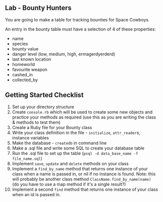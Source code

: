 ## Lab - Bounty Hunters

You are going to make a table for tracking bounties for Space Cowboys.

An entry in the bounty table must have a selection of 4 of these properties:

- name
- species
- bounty value
- danger level (low, medium, high, ermagerdyerderd)
- last known location
- homeworld
- favourite weapon
- cashed_in
- collected_by

## Getting Started Checklist

1. Set up your directory structure
2. Create `console.rb` which will be used to create some new objects and practice your methods as required (use this as you are writing the class & methods to test them)
3. Create a Ruby file for your Bounty class
4. Write your class definition in the file - `initialize`, `attr_reader`s, instance variables
5. Make the database - `createdb` in command line
6. Make a .sql file and write some SQL to create your database table
7. Run the .sql file to set up the table (`psql -d data_base_name -f file_name.sql`)
8. Implement `save`, `update` and `delete` methods on your class
9. Implement a `find_by_name` method that returns one instance of your class when a name is passed in, or nil if no instance is found. Note: this will probably be another class method `ClassName.find_by_name(name)` (do you have to use a map method if it's a single result?)
10. Implement a second `find` method that returns one instance of your class when an id is passed in. 
